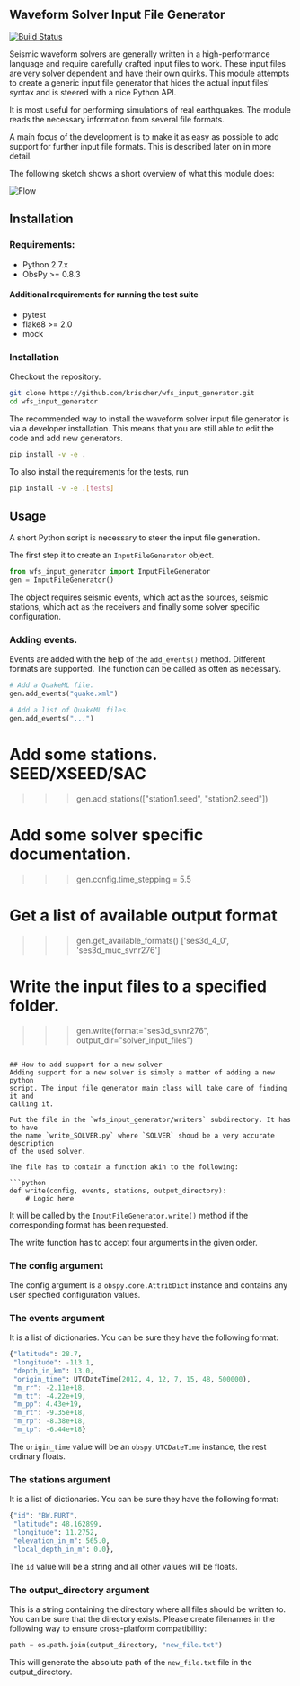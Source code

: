 ## Waveform Solver Input File Generator

[![Build Status](https://travis-ci.org/krischer/wfs_input_generator.png?branch=master)](https://travis-ci.org/krischer/wfs_input_generator)

Seismic waveform solvers are generally written in a high-performance language and
require carefully crafted input files to work.
These input files are very solver dependent and have their own quirks.
This module attempts to create a generic input file generator that hides the actual
input files' syntax and is steered with a nice Python API.

It is most useful for performing simulations of real earthquakes. The module reads the necessary
information from several file formats.

A main focus of the development is to make it as easy as possible to add support for
further input file formats. This is described later on in more detail.

The following sketch shows a short overview of what this module does:

![Flow](https://raw.github.com/krischer/wfs_input_generator/master/misc/wfs_input_gen_flow.png)

## Installation

### Requirements:

* Python 2.7.x
* ObsPy >= 0.8.3

#### Additional requirements for running the test suite

* pytest
* flake8 >= 2.0
* mock


### Installation

Checkout the repository.

```bash
git clone https://github.com/krischer/wfs_input_generator.git
cd wfs_input_generator
```

The recommended way to install the waveform solver input file generator is via
a developer installation. This means that you are still able to edit the code
and add new generators.

```bash
pip install -v -e .
```

To also install the requirements for the tests, run

```bash
pip install -v -e .[tests]
```

## Usage

A short Python script is necessary to steer the input file generation.

The first step it to create an `InputFileGenerator` object.

```python
from wfs_input_generator import InputFileGenerator
gen = InputFileGenerator()
```

The object requires seismic events, which act as the sources, seismic stations,
which act as the receivers and finally some solver specific configuration.

### Adding events.

Events are added with the help of the `add_events()` method. Different formats
are supported. The function can be called as often as necessary.

```python
# Add a QuakeML file.
gen.add_events("quake.xml")

# Add a list of QuakeML files.
gen.add_events("...")
```

# Add some stations. SEED/XSEED/SAC
>>> gen.add_stations(["station1.seed", "station2.seed"])

# Add some solver specific documentation.
>>> gen.config.time_stepping = 5.5

# Get a list of available output format
>>> gen.get_available_formats()
['ses3d_4_0', 'ses3d_muc_svnr276']

# Write the input files to a specified folder.
>>> gen.write(format="ses3d_svnr276", output_dir="solver_input_files")
```

## How to add support for a new solver
Adding support for a new solver is simply a matter of adding a new python
script. The input file generator main class will take care of finding it and
calling it.

Put the file in the `wfs_input_generator/writers` subdirectory. It has to have
the name `write_SOLVER.py` where `SOLVER` shoud be a very accurate description
of the used solver.

The file has to contain a function akin to the following:

```python
def write(config, events, stations, output_directory):
    # Logic here
```

It will be called by the `InputFileGenerator.write()` method if the
corresponding format has been requested.

The write function has to accept four arguments in the given order.

### The config argument
The config argument is a `obspy.core.AttribDict` instance and contains any user
specfied configuration values.

### The events argument
It is a list of dictionaries. You can be sure they have the following format:

```python
{"latitude": 28.7,
 "longitude": -113.1,
 "depth_in_km": 13.0,
 "origin_time": UTCDateTime(2012, 4, 12, 7, 15, 48, 500000),
 "m_rr": -2.11e+18,
 "m_tt": -4.22e+19,
 "m_pp": 4.43e+19,
 "m_rt": -9.35e+18,
 "m_rp": -8.38e+18,
 "m_tp": -6.44e+18}
```
The `origin_time` value will be an `obspy.UTCDateTime` instance, the rest
ordinary floats.

### The stations argument
It is a list of dictionaries. You can be sure they have the following format:

```python
{"id": "BW.FURT",
 "latitude": 48.162899,
 "longitude": 11.2752,
 "elevation_in_m": 565.0,
 "local_depth_in_m": 0.0},
```

The `id` value will be a string and all other values will be floats.

### The output_directory argument
This is a string containing the directory where all files should be written to.
You can be sure that the directory exists. Please create filenames in the following way to ensure cross-platform compatibility:

```python
path = os.path.join(output_directory, "new_file.txt")
```

This will generate the absolute path of the `new_file.txt` file in the output_directory.
